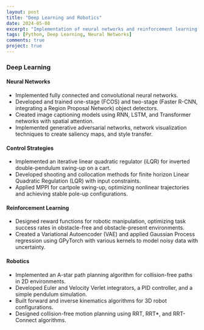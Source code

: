 ```yaml
---
layout: post
title: "Deep Learning and Robotics"
date: 2024-05-08
excerpt: "Implementation of neural networks and reinforcement learning algorithms in Python."
tags: [Python, Deep Learning, Neural Networks]
comments: true
project: true
---
```


### Deep Learning

#### Neural Networks
- Implemented fully connected and convolutional neural networks.
- Developed and trained one-stage (FCOS) and two-stage (Faster R-CNN, integrating a Region Proposal Network) object detectors.
- Created image captioning models using RNN, LSTM, and Transformer networks with spatial attention.
- Implemented generative adversarial networks, network visualization techniques to create saliency maps, and style transfer.

#### Control Strategies
- Implemented an iterative linear quadratic regulator (iLQR) for inverted double-pendulum swing-up on a cart.
- Developed shooting and collocation methods for finite horizon Linear Quadratic Regulation (LQR) with input constraints.
- Applied MPPI for cartpole swing-up, optimizing nonlinear trajectories and achieving stable pole-up configurations.

#### Reinforcement Learning
- Designed reward functions for robotic manipulation, optimizing task success rates in obstacle-free and obstacle-present environments.
- Created a Variational Autoencoder (VAE) and applied Gaussian Process regression using GPyTorch with various kernels to model noisy data with uncertainty.

#### Robotics
- Implemented an A-star path planning algorithm for collision-free paths in 2D environments.
- Developed Euler and Velocity Verlet integrators, a PID controller, and a simple pendulum simulation.
- Built forward and inverse kinematics algorithms for 3D robot configurations.
- Designed collision-free motion planning using RRT, RRT*, and RRT-Connect algorithms.

